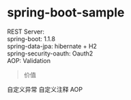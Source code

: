 spring-boot-sample
==================


REST Server:  
spring-boot: 1.1.8  
spring-data-jpa: hibernate + H2  
spring-security-oauth: Oauth2  
AOP: Validation

> 价值

自定义异常
自定义注释
AOP
